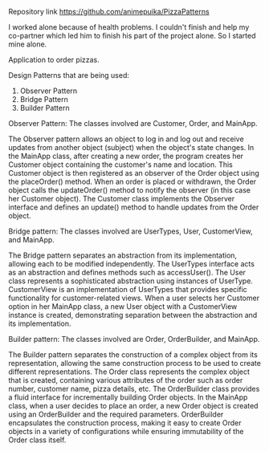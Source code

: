 Repository link https://github.com/animepuika/PizzaPatterns

I worked alone because of health problems.
I couldn't finish and help my co-partner which led him to finish his part of the project alone.
So I started mine alone.

Application to order pizzas.

Design Patterns that are being used:

1. Observer Pattern
2. Bridge Pattern
3. Builder Pattern

Observer Pattern: The classes involved are Customer, Order, and MainApp.

The Observer pattern allows an object to log in and log out and receive updates from another object (subject) when the object's state changes. 
In the MainApp class, after creating a new order, the program creates her Customer object containing the customer's name and location. 
This Customer object is then registered as an observer of the Order object using the placeOrder() method. When an order is placed or withdrawn, the Order object calls the updateOrder() method to notify the observer (in this case her Customer object). 
The Customer class implements the Observer interface and defines an update() method to handle updates from the Order object.

Bridge pattern: The classes involved are UserTypes, User, CustomerView, and MainApp.

The Bridge pattern separates an abstraction from its implementation, allowing each to be modified independently. 
The UserTypes interface acts as an abstraction and defines methods such as accessUser(). 
The User class represents a sophisticated abstraction using instances of UserType. CustomerView is an implementation of UserTypes that provides specific functionality for customer-related views. 
When a user selects her Customer option in her MainApp class, a new User object with a CustomerView instance is created, demonstrating separation between the abstraction and its implementation.

Builder pattern: The classes involved are Order, OrderBuilder, and MainApp.

The Builder pattern separates the construction of a complex object from its representation, allowing the same construction process to be used to create different representations. 
The Order class represents the complex object that is created, containing various attributes of the order such as order number, customer name, pizza details, etc. 
The OrderBuilder class provides a fluid interface for incrementally building Order objects. In the MainApp class, when a user decides to place an order, a new Order object is created using an OrderBuilder and the required parameters. 
OrderBuilder encapsulates the construction process, making it easy to create Order objects in a variety of configurations while ensuring immutability of the Order class itself.